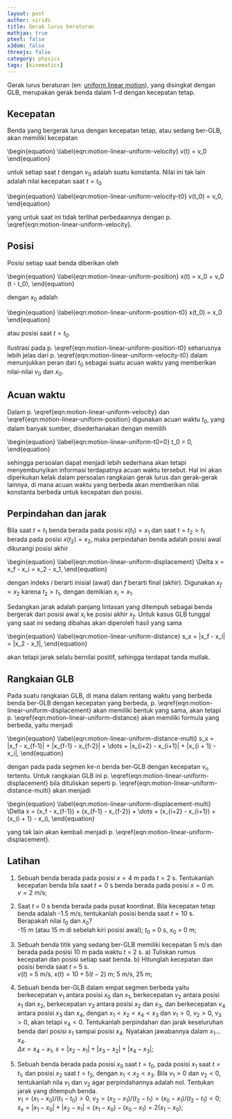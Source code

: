 ```yaml
---
layout: post
author: viridi
title: Gerak lurus beraturan
mathjax: true
ptext: false
x3dom: false
threejs: false
category: physics
tags: [kinematics]
---
```

Gerak lurus beraturan (en: [uniform linear motion](https://en.wikipedia.org/wiki/Linear_motion)), yang disingkat dengan GLB, merupakan gerak benda dalam 1-d dengan kecepatan tetap.

## Kecepatan
Benda yang bergerak lurus dengan kecepatan tetap, atau sedang ber-GLB, akan memiliki kecepatan

\begin{equation}
\label{eqn:motion-linear-uniform-velocity}
v(t) = v_0
\end{equation}

untuk setiap saat $t$ dengan $v_0$ adalah suatu konstanta. Nilai ini tak lain adalah nilai kecepatan saat $t =  t_0$

\begin{equation}
\label{eqn:motion-linear-uniform-velocity-t0}
v(t_0) = v_0,
\end{equation}

yang untuk saat ini tidak terlihat perbedaannya dengan p. \eqref{eqn:motion-linear-uniform-velocity}.

## Posisi
Posisi setiap saat benda diberikan oleh

\begin{equation}
\label{eqn:motion-linear-uniform-position}
x(t) = x_0 + v_0 (t - t_0),
\end{equation}

dengan $x_0$ adalah

\begin{equation}
\label{eqn:motion-linear-uniform-position-t0}
x(t_0) = x_0
\end{equation}

atau posisi saat $t = t_0$.

Ilustrasi pada p. \eqref{eqn:motion-linear-uniform-position-t0} seharusnya lebih jelas dari p. \eqref{eqn:motion-linear-uniform-velocity-t0} dalam menunjukkan peran dari $t_0$ sebagai suatu acuan waktu yang memberikan nilai-nilai $v_0$ dan $x_0$.

## Acuan waktu
Dalam p. \eqref{eqn:motion-linear-uniform-velocity} dan \eqref{eqn:motion-linear-uniform-position} digunakan acuan waktu $t_0$, yang dalam banyak sumber, disederhanakan dengan memilih

\begin{equation}
\label{eqn:motion-linear-uniform-t0=0}
t_0 = 0,
\end{equation}

sehingga persoalan dapat menjadi lebih sederhana akan tetapi menyembunyikan informasi terdapatnya acuan waktu tersebut. Hal ini akan diperkukan kelak dalam persoalan rangkaian gerak lurus dan gerak-gerak lainnya, di mana acuan waktu yang berbeda akan memberikan nilai konstanta berbeda untuk kecepatan dan posisi.


## Perpindahan dan jarak
Bila saat $t = t_1$ benda berada pada posisi $x(t_1) = x_1$ dan saat $t = t_2 > t_1$ berada pada posisi $x(t_2) = x_2$, maka perpindahan benda adalah posisi awal dikurangi posisi akhir

\begin{equation}
\label{eqn:motion-linear-uniform-displacement}
\Delta x = x_f - x_i = x_2 - x_1,
\end{equation}

dengan indeks $i$ berarti inisial (awal) dan $f$ berarti final (akhir). Digunakan $x_f = x_2$ karena $t_2 > t_1$, dengan demikian $x_i = x_1$.

Sedangkan jarak adalah panjang lintasan yang ditempuh sebagai benda bergerak dari posisi awal $x_i$ ke posisi akhir $x_f$. Untuk kasus GLB tunggal yang saat ini sedang dibahas akan diperoleh hasil yang sama

\begin{equation}
\label{eqn:motion-linear-uniform-distance}
s_x = |x_f - x_i| = |x_2 - x_1|,
\end{equation}

akan tetapi jarak selalu bernilai positif, sehingga terdapat tanda mutlak.

## Rangkaian GLB
Pada suatu rangkaian GLB, di mana dalam rentang waktu yang berbeda benda ber-GLB dengan kecepatan yang berbeda, p. \eqref{eqn:motion-linear-uniform-displacement} akan memiliki bentuk yang sama, akan tetapi p.  \eqref{eqn:motion-linear-uniform-distance} akan memiliki formula yang berbeda, yaitu menjadi

\begin{equation}
\label{eqn:motion-linear-uniform-distance-multi}
s_x = |x_f - x_{f-1}| + |x_{f-1} - x_{f-2}| + \dots + |x_{i+2} - x_{i+1}| + |x_{i + 1} - x_i|,
\end{equation}

dengan pada pada segmen ke-$n$ benda ber-GLB dengan kecepatan $v_n$ tertentu. Untuk rangkaian GLB ini p. \eqref{eqn:motion-linear-uniform-displacement} bila dituliskan seperti p. \eqref{eqn:motion-linear-uniform-distance-multi} akan menjadi

\begin{equation}
\label{eqn:motion-linear-uniform-displacement-multi}
\Delta x = (x_f - x_{f-1}) + (x_{f-1} - x_{f-2}) + \dots + (x_{i+2} - x_{i+1}) + (x_{i + 1} - x_i),
\end{equation}

yang tak lain akan kembali menjadi p. \eqref{eqn:motion-linear-uniform-displacement}.

## Latihan
1. Sebuah benda berada pada posisi $x = 4$ m pada $t = 2$ s. Tentukanlah kecepatan benda bila saat $t = 0$ s benda berada pada posisi $x = 0$ m.
<br /> $v = 2$ m/s;

2. Saat $t$ = 0 s benda berada pada pusat koordinat. Bila kecepatan tetap benda adalah -1.5 m/s, tentukanlah posisi benda saat $t =  10$ s. Berapakah nilai $t_0$ dan $x_0$?
<br /> -15 m (atau 15 m di sebelah kiri posisi awal); $t_0$ = 0 s, $x_0$ = 0 m;

3. Sebuah benda titik yang sedang ber-GLB memiliki kecepatan 5 m/s dan berada pada posisi 10 m pada waktu $t$ = 2 s. a) Tuliskan rumus kecepatan dan posisi setiap saat benda. b) Hitunglah kecepatan dan posisi benda saat $t$ = 5 s.
<br /> $v(t)$ = 5 m/s, $x(t) = 10 + 5(t - 2)$ m; 5 m/s, 25 m;

4. Sebuah benda ber-GLB dalam empat segmen berbeda yaitu berkecepatan $v_1$ antara posisi $x_0$ dan $x_1$, berkecepatan $v_2$ antara posisi $x_1$ dan $x_2$, berkecepatan $v_3$ antara posisi $x_2$ dan $x_3$, dan berkecepatan $v_4$ antara posisi $x_3$ dan $x_4$, dengan $x_1 < x_2 < x_4 < x_3$ dan $v_1 > 0$, $v_2 > 0$, $v_3 > 0$, akan tetapi $v_4 < 0$. Tentukanlah perpindahan dan jarak keseluruhan benda dari posisi $x_1$ sampai posisi $x_4$. Nyatakan jawabannya dalam $x_1 \dots x_4$.
<br /> $\Delta x = x_4 - x_1$, $s = |x_2 - x_1| + |x_3 - x_2| + |x_4 - x_3|$;

5. Sebuah benda berada pada posisi $x_0$ saat $t = t_0$, pada posisi $x_1$ saat $t = t_1$, dan posisi $x_2$ saat $t = t_2$, dengan $x_1 < x_2 < x_3$. Bila $v_1 > 0$ dan $v_2 < 0$, tentukanlah nila $v_1$ dan $v_2$ agar perpindahannya adalah nol. Tentukan jarak yang ditempuh benda.
<br /> $v_1 = (x_1 - x_0)/(t_1 - t_0) > 0$,  $v_2 = (x_2 - x_1)/(t_2 - t_1) = (x_0 - x_1)/(t_2 - t_1) < 0$; $s_x = |x_1 - x_0| + |x_2 - x_1| = (x_1 - x_0) - (x_0 - x_1) = 2(x_1 - x_0)$;
